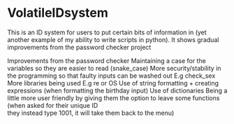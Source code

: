# VolatileIDsystem
This is an ID system for users to put certain bits of information in (yet another example of my ability to write scripts in python). It shows gradual improvements from the password checker project 

Improvements from the password checker
  Maintaining a case for the variables so they are easier to read (snake_case)
  More security/stability in the programming so that faulty inputs can be washed out E.g check_sex
  More libraries being used E.g re or OS
  Use of string formatting + creating expressions (when formatting the birthday input)
  Use of dictionaries
  Being a little more user friendly by giving them the option to leave some functions (when asked for their unique ID     
  they instead type 1001, it will take them back to the menu)
